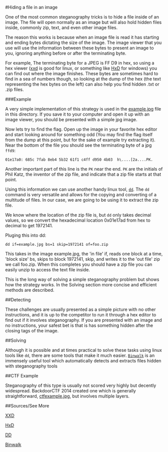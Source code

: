 #Hiding a file in an image

One of the most common steganography tricks is to hide a file inside of an image.  The file will open normally as an image but will also hold hidden files inside, commonly zip, text, and even other image files.

The reason this works is because when an image file is read it has starting and ending bytes dictating the size of the image.  The image viewer that you use will use the information between these bytes to present an image to you, ignoring anything before or after the terminating byte.

For example, The terminating byte for a JPEG is FF D9 in hex, so using a hex viewer ([xxd](http://linuxcommand.org/man_pages/xxd1.html) is good for linux, or something like [HxD](http://mh-nexus.de/en/hxd/) for windows) you can find out where the image finishes.  These bytes are sometimes hard to find in a sea of numbers though, so looking at the dump of the hex (the text representing the hex bytes on the left) can also help you find hidden .txt or .zip files.

###Example

A very simple implementation of this strategy is used in the [example.jpg](example.jpg) file in this directory. If you save it to your computer and open it up with an image viewer, you should be presented with a simple jpg image.

Now lets try to find the flag. Open up the image in your favorite hex editor and start looking around for something odd (You may find the flag itself from the dump at this point, but for the sake of example try extracting it). Near the bottom of the file you should see the terminating byte of a jpg `ffd9`:

`01e17a0: 685c 7fab 8eb4 5b32 61f1 c4ff d950 4b03  h\....[2a....PK.`

Another important part of this line is the `PK` near the end. `PK` are the initials of Phil Katz, the inventor of the zip file, and indicate that a zip file starts at that point.

Using this information we can use another handy linux tool, [`dd`](http://en.wikipedia.org/wiki/Dd_(Unix)). The `dd` command is very versatile and allows for the copying and converting of a multitude of files. In our case, we are going to be using it to extract the zip file.

We know where the location of the zip file is, but `dd` only takes decimal values, so we convert the hexadecimal location 0x01e17ad from hex to decimal to get 1972141.

Pluging this into dd:

`dd if=example.jpg bs=1 skip=1972141 of=foo.zip`

This takes in the image example.jpg, the 'in file' if, reads one block at a time, 'block size' bs,  skips to block 1972141, skip,  and writes it to the 'out file' zip we call foo.zip. When this completes you should have a zip file you can easily unzip to access the text file inside.

This is the long way of solving a simple steganography problem but shows how the strategy works. In the Solving section more concise and efficient methods are described.

##Detecting

These challenges are usually presented as a simple picture with no other instructions, and it is up to the competitor to run it through a hex editor to find out if it involves steganography.  If you are presented with an image and no instructions, your safest bet is that is has something hidden after the closing tags of the image.

##Solving

Although it is possible and at times practical to solve these tasks using linux tools like `dd`, there are some tools that make it much easier. [`Binwalk`](http://binwalk.org/) is an immensely useful tool which automatically detects and extracts files hidden with steganography tools

##CTF Example

Steganography of this type is usually not scored very highly but decently widespread. BackdoorCTF 2014 created one which is generally straightforward, [ctfexample.jpg](ctfexample.jpg), but involves multiple layers.

##Sources/See More

[XXD](http://linuxcommand.org/man_pages/xxd1.html)

[HxD](http://mh-nexus.de/en/hxd/)

[DD](http://en.wikipedia.org/wiki/Dd_(Unix))

[Binwalk](http://binwalk.org/)
